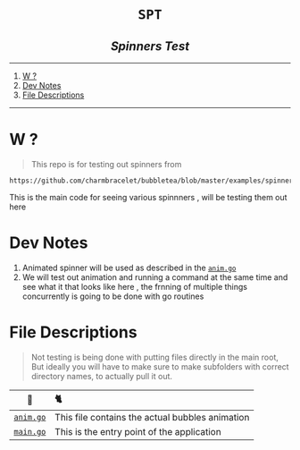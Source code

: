 <h1 align="center"><code> SPT </code></h1>
<h2 align="center"><i> Spinners Test </i></h2>

----

1. [W ?](#w-)
2. [Dev Notes](#dev-notes)
3. [File Descriptions](#file-descriptions)


----

# W ?

> This repo is for testing out spinners from

```
https://github.com/charmbracelet/bubbletea/blob/master/examples/spinners/README.md
```
This is the main code for seeing various spinnners , will be testing them out here

# Dev Notes

1. Animated spinner will be used as described in the [`anim.go`](./anim.go)
2. We will test out animation and running a command at the same time and see what it that looks like here , the frnning of multiple things concurrently is going to be done with go routines

# File Descriptions

> Not testing is being done with putting files directly in the main root, But ideally you will have to make sure to make subfolders with correct directory names, to actually pull it out. 

👅 | 🐈
|:--:|:--|
[`anim.go`](./anim.go) | This file contains the actual bubbles animation
[`main.go`](./main.go) | This is the entry point of the application